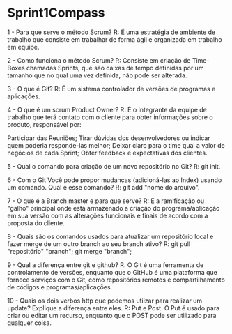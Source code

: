 # Sprint1Compass

1 - Para que serve o método Scrum?
R: É uma estratégia de ambiente de trabalho que consiste em trabalhar de forma ágil e organizada em trabalho em equipe.

2 - Como funciona o método Scrum?
R: Consiste em criação de Time-Boxes chamadas Sprints, que são caixas de tempo definidas por um tamanho que no qual uma vez definida, não pode ser alterada.

3 - O que é Git? 
R: É um sistema controlador de versões de programas e aplicações.

4 - O que é um scrum Product Owner? 
R: É o integrante da equipe de trabalho que terá contato com o cliente para obter informações sobre o produto, responsável por:

Participar das Reuniões;
Tirar dúvidas dos desenvolvedores ou indicar quem poderia responde-las melhor;
Deixar claro para o time qual a valor de negócios de cada Sprint;
Obter feedback e expectativas dos clientes.

5 - Qual o comando para criação de um novo repositório no Git? 
R: git init.

6 - Com o Git Você pode propor mudanças (adicioná-las ao Index) usando um comando. Qual é esse comando?
R: git add "nome do arquivo".

7 - O que é a Branch master e para que serve?
R: É a ramificação ou "galho" principal onde está armazenado a criação do programa/aplicação em sua versão com as alterações funcionais e finais de acordo com a proposta do cliente.

8 - Quais são os comandos usados para atualizar um repositório local e fazer merge de um outro branch ao seu branch ativo? 
R: git pull "repositório" "branch";
   git merge "branch";

9 - Qual a diferença entre git e github? 
R: O Git é uma ferramenta de controlamento de versões, enquanto que o GitHub é uma plataforma que fornece serviços com o Git, como repositórios remotos e compartilhamento de códigos e programas/aplicações.

10 - Quais os dois verbos http que podemos utiizar para realizar um update? Explique a diferença entre eles.
R: Put e Post. O Put é usado para criar ou editar um recurso, enquanto que o POST pode ser utilizado para qualquer coisa.